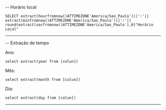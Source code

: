 
-- Horário local 

```
SELECT extract(hourfromnow()ATTIMEZONE'America/Sao_Paulo')||':'|| 
extract(minfromnow()ATTIMEZONE'America/Sao_Paulo')||':'|| 
round(extract(secfromnow()ATTIMEZONE'America/Sao_Paulo'),0)"Horário Local" 
```


---

-- Extração de tempo

Ano:
```
select extract(year from [colun]) 
```

Mês:
```
select extract(month from [colun]) 
```

Dia:
```
select extract(day from [colun]) 
```

---------------------

